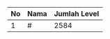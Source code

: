 | No | Nama            | Jumlah Level |
|----|-----------------|--------------|
| 1  | #    |    2584        |
